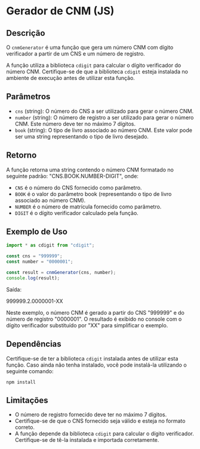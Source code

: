 # Gerador de CNM (JS)

## Descrição
O `cnmGenerator` é uma função que gera um número CNM com dígito verificador a partir de um CNS e um número de registro.

A função utiliza a biblioteca `cdigit` para calcular o dígito verificador do número CNM. Certifique-se de que a biblioteca `cdigit` esteja instalada no ambiente de execução antes de utilizar esta função.

## Parâmetros
- `cns` (string): O número do CNS a ser utilizado para gerar o número CNM.
- `number` (string): O número de registro a ser utilizado para gerar o número CNM. Este número deve ter no máximo 7 dígitos.
- `book` (string): O tipo de livro associado ao número CNM. Este valor pode ser uma string representando o tipo de livro desejado.

## Retorno
A função retorna uma string contendo o número CNM formatado no seguinte padrão: "CNS.BOOK.NUMBER-DIGIT", onde:
- `CNS` é o número do CNS fornecido como parâmetro.
- `BOOK` é o valor do parâmetro book (representando o tipo de livro associado ao número CNM).
- `NUMBER` é o número de matrícula fornecido como parâmetro.
- `DIGIT` é o dígito verificador calculado pela função.

## Exemplo de Uso
```javascript
import * as cdigit from "cdigit";

const cns = "999999";
const number = "0000001";

const result = cnmGenerator(cns, number);
console.log(result);
```


Saída:

999999.2.0000001-XX


Neste exemplo, o número CNM é gerado a partir do CNS "999999" e do número de registro "0000001". O resultado é exibido no console com o dígito verificador substituído por "XX" para simplificar o exemplo.

## Dependências
Certifique-se de ter a biblioteca `cdigit` instalada antes de utilizar esta função. Caso ainda não tenha instalado, você pode instalá-la utilizando o seguinte comando:

`npm install`


## Limitações
- O número de registro fornecido deve ter no máximo 7 dígitos.
- Certifique-se de que o CNS fornecido seja válido e esteja no formato correto.
- A função depende da biblioteca `cdigit` para calcular o dígito verificador. Certifique-se de tê-la instalada e importada corretamente.

